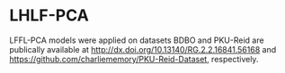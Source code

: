 # LHLF-PCA
LFFL-PCA models were applied on datasets BDBO and PKU-Reid are publically available at http://dx.doi.org/10.13140/RG.2.2.16841.56168 and https://github.com/charliememory/PKU-Reid-Dataset, respectively.
